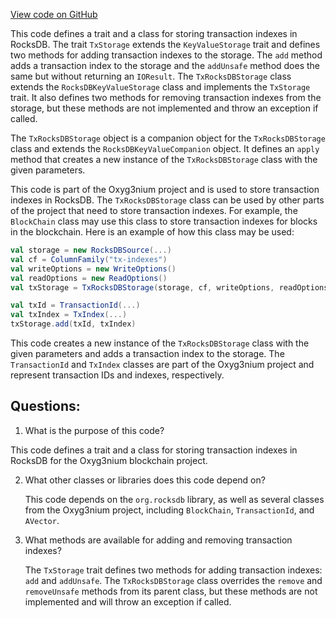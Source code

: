 [View code on GitHub](https://github.com/oxyg3nium/oxyg3nium/flow/src/main/scala/org/oxyg3nium/flow/io/TxStorage.scala)

This code defines a trait and a class for storing transaction indexes in RocksDB. The trait `TxStorage` extends the `KeyValueStorage` trait and defines two methods for adding transaction indexes to the storage. The `add` method adds a transaction index to the storage and the `addUnsafe` method does the same but without returning an `IOResult`. The `TxRocksDBStorage` class extends the `RocksDBKeyValueStorage` class and implements the `TxStorage` trait. It also defines two methods for removing transaction indexes from the storage, but these methods are not implemented and throw an exception if called.

The `TxRocksDBStorage` object is a companion object for the `TxRocksDBStorage` class and extends the `RocksDBKeyValueCompanion` object. It defines an `apply` method that creates a new instance of the `TxRocksDBStorage` class with the given parameters.

This code is part of the Oxyg3nium project and is used to store transaction indexes in RocksDB. The `TxRocksDBStorage` class can be used by other parts of the project that need to store transaction indexes. For example, the `BlockChain` class may use this class to store transaction indexes for blocks in the blockchain. Here is an example of how this class may be used:

```scala
val storage = new RocksDBSource(...)
val cf = ColumnFamily("tx-indexes")
val writeOptions = new WriteOptions()
val readOptions = new ReadOptions()
val txStorage = TxRocksDBStorage(storage, cf, writeOptions, readOptions)

val txId = TransactionId(...)
val txIndex = TxIndex(...)
txStorage.add(txId, txIndex)
```

This code creates a new instance of the `TxRocksDBStorage` class with the given parameters and adds a transaction index to the storage. The `TransactionId` and `TxIndex` classes are part of the Oxyg3nium project and represent transaction IDs and indexes, respectively.
## Questions: 
 1. What is the purpose of this code?
   
   This code defines a trait and a class for storing transaction indexes in RocksDB for the Oxyg3nium blockchain project.

2. What other classes or libraries does this code depend on?
   
   This code depends on the `org.rocksdb` library, as well as several classes from the Oxyg3nium project, including `BlockChain`, `TransactionId`, and `AVector`.

3. What methods are available for adding and removing transaction indexes?
   
   The `TxStorage` trait defines two methods for adding transaction indexes: `add` and `addUnsafe`. The `TxRocksDBStorage` class overrides the `remove` and `removeUnsafe` methods from its parent class, but these methods are not implemented and will throw an exception if called.